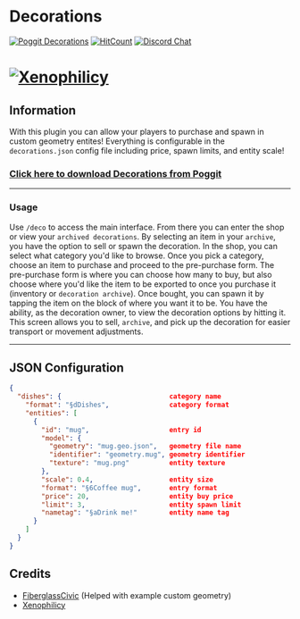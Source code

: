 # Decorations
[![Poggit Decorations](https://poggit.pmmp.io/shield.state/Decorations)](https://poggit.pmmp.io/p/Decorations)
[![HitCount](http://hits.dwyl.com/Xenophilicy/Decorations.svg)](http://hits.dwyl.com/Xenophilicy/Decorations)
[![Discord Chat](https://img.shields.io/discord/490677165289897995.svg)](https://discord.xenoservers.net)

# [![Xenophilicy](https://file.xenoservers.net/Resources/GitHub-Resources/decorations/screenshot.png)]()

## Information
With this plugin you can allow your players to purchase and spawn in custom geometry entites! Everything is configurable in the `decorations.json` config file including price, spawn limits, and entity scale!

### [Click here to download Decorations from Poggit](https://poggit.pmmp.io/p/Decorations/)

***

### Usage
Use `/deco` to access the main interface. From there you can enter the shop or view your `archived decorations`. By selecting an item in your `archive`, you have the option to sell or spawn the decoration. In the shop, you can select what category you'd like to browse. Once you pick a category, choose an item to purchase and proceed to the pre-purchase form. The pre-purchase form is where you can choose how many to buy, but also choose where you'd like the item to be exported to once you purchase it (inventory or `decoration archive`). Once bought, you can spawn it by tapping the item on the block of where you want it to be. You have the ability, as the decoration owner, to view the decoration options by hitting it. This screen allows you to sell, `archive`, and pick up the decoration for easier transport or movement adjustments.

***

## JSON Configuration
```json
{
  "dishes": {                           category name
    "format": "§dDishes",               category format
    "entities": [
      {
        "id": "mug",                    entry id
        "model": { 
          "geometry": "mug.geo.json",   geometry file name
          "identifier": "geometry.mug", geometry identifier
          "texture": "mug.png"          entity texture
        },
        "scale": 0.4,                   entity size
        "format": "§6Coffee mug",       entry format
        "price": 20,                    entity buy price
        "limit": 3,                     entity spawn limit
        "nametag": "§aDrink me!"        entity name tag
      }
    ]
  }
}
```

## Credits
* [FiberglassCivic](https://github.com/95CivicSi/) (Helped with example custom geometry)
* [Xenophilicy](https://github.com/Xenophilicy/)
